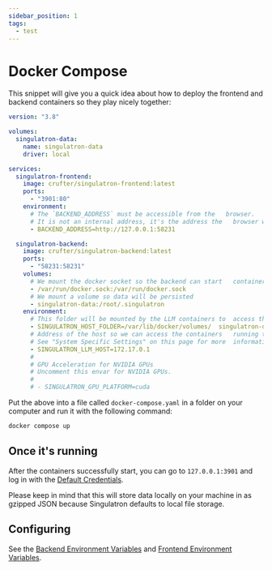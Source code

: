 ```yaml
---
sidebar_position: 1
tags:
  - test
---
```


# Docker Compose

This snippet will give you a quick idea about how to deploy the frontend and backend containers so they play nicely together:

```yaml
version: "3.8"

volumes:
  singulatron-data:
    name: singulatron-data
    driver: local

services:
  singulatron-frontend:
    image: crufter/singulatron-frontend:latest
    ports:
      - "3901:80"
    environment:
      # The `BACKEND_ADDRESS` must be accessible from the   browser.
      # It is not an internal address, it's the address the   browser will make API requests to.
      - BACKEND_ADDRESS=http://127.0.0.1:58231

  singulatron-backend:
    image: crufter/singulatron-backend:latest
    ports:
      - "58231:58231"
    volumes:
      # We mount the docker socket so the backend can start   containers
      - /var/run/docker.sock:/var/run/docker.sock
      # We mount a volume so data will be persisted
      - singulatron-data:/root/.singulatron
    environment:
      # This folder will be mounted by the LLM containers to  access the models
      - SINGULATRON_HOST_FOLDER=/var/lib/docker/volumes/  singulatron-data/_data
      # Address of the host so we can access the containers   running the LLMs from the backend container
      # See "System Specific Settings" on this page for more  information.
      - SINGULATRON_LLM_HOST=172.17.0.1
      #
      # GPU Acceleration for NVIDIA GPUs
      # Uncomment this envar for NVIDIA GPUs.
      #
      # - SINGULATRON_GPU_PLATFORM=cuda
```

Put the above into a file called `docker-compose.yaml` in a folder on your computer and run it with the following command:

```sh
docker compose up
```

## Once it's running

After the containers successfully start, you can go to `127.0.0.1:3901` and log in with the [Default Credentials](/docs/start/using#default-credentials).

Please keep in mind that this will store data locally on your machine in as gzipped JSON because Singulatron defaults to local file storage.

## Configuring

See the [Backend Environment Variables](./backend-environment-variables/) and [Frontend Environment Variables](./backend-environment-variables/).
